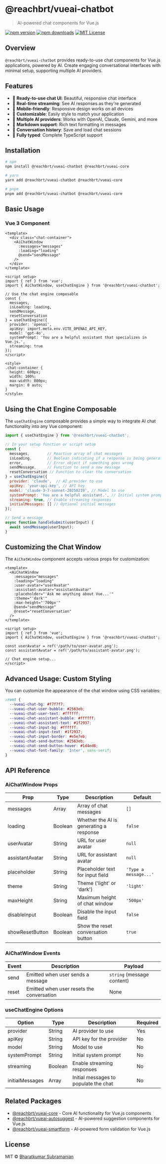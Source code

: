 # @reachbrt/vueai-chatbot

> AI-powered chat components for Vue.js

[![npm version](https://img.shields.io/npm/v/@reachbrt/vueai-chatbot.svg?style=flat-square)](https://www.npmjs.com/package/@reachbrt/vueai-chatbot)
[![npm downloads](https://img.shields.io/npm/dm/@reachbrt/vueai-chatbot.svg?style=flat-square)](https://www.npmjs.com/package/@reachbrt/vueai-chatbot)
[![MIT License](https://img.shields.io/npm/l/@reachbrt/vueai-chatbot.svg?style=flat-square)](https://github.com/reachbrt/vueai/blob/main/LICENSE)

## Overview

`@reachbrt/vueai-chatbot` provides ready-to-use chat components for Vue.js applications, powered by AI. Create engaging conversational interfaces with minimal setup, supporting multiple AI providers.

## Features

- 💬 **Ready-to-use chat UI**: Beautiful, responsive chat interface
- 🔄 **Real-time streaming**: See AI responses as they're generated
- 📱 **Mobile-friendly**: Responsive design works on all devices
- 🎨 **Customizable**: Easily style to match your application
- 🧠 **Multiple AI providers**: Works with OpenAI, Claude, Gemini, and more
- 📝 **Markdown support**: Rich text formatting in messages
- 💾 **Conversation history**: Save and load chat sessions
- 🔧 **Fully typed**: Complete TypeScript support

## Installation

```bash
# npm
npm install @reachbrt/vueai-chatbot @reachbrt/vueai-core

# yarn
yarn add @reachbrt/vueai-chatbot @reachbrt/vueai-core

# pnpm
pnpm add @reachbrt/vueai-chatbot @reachbrt/vueai-core
```

## Basic Usage

### Vue 3 Component

```vue
<template>
  <div class="chat-container">
    <AiChatWindow
      :messages="messages"
      :loading="loading"
      @send="sendMessage"
    />
  </div>
</template>

<script setup>
import { ref } from 'vue';
import { AiChatWindow, useChatEngine } from '@reachbrt/vueai-chatbot';

// Use the chat engine composable
const {
  messages,
  isLoading: loading,
  sendMessage,
  resetConversation
} = useChatEngine({
  provider: 'openai',
  apiKey: import.meta.env.VITE_OPENAI_API_KEY,
  model: 'gpt-4o',
  systemPrompt: 'You are a helpful assistant that specializes in Vue.js.',
  streaming: true
});
</script>

<style>
.chat-container {
  height: 600px;
  width: 100%;
  max-width: 800px;
  margin: 0 auto;
}
</style>
```

## Using the Chat Engine Composable

The `useChatEngine` composable provides a simple way to integrate AI chat functionality into any Vue component:

```javascript
import { useChatEngine } from '@reachbrt/vueai-chatbot';

// In your setup function or script setup
const {
  messages,        // Reactive array of chat messages
  isLoading,       // Boolean indicating if a response is being generated
  error,           // Error object if something goes wrong
  sendMessage,     // Function to send a new message
  resetConversation // Function to clear the conversation
} = useChatEngine({
  provider: 'claude',  // AI provider to use
  apiKey: 'your-api-key', // API key
  model: 'claude-3-7-sonnet-20250219', // Model to use
  systemPrompt: 'You are a helpful assistant.', // Initial system prompt
  streaming: true, // Enable streaming responses
  initialMessages: [] // Optional initial messages
});

// Send a message
async function handleSubmit(userInput) {
  await sendMessage(userInput);
}
```

## Customizing the Chat Window

The `AiChatWindow` component accepts various props for customization:

```vue
<template>
  <AiChatWindow
    :messages="messages"
    :loading="loading"
    :user-avatar="userAvatar"
    :assistant-avatar="assistantAvatar"
    :placeholder="'Ask me anything about Vue...'"
    :theme="'dark'"
    :max-height="'700px'"
    @send="sendMessage"
    @reset="resetConversation"
  />
</template>

<script setup>
import { ref } from 'vue';
import { AiChatWindow, useChatEngine } from '@reachbrt/vueai-chatbot';

const userAvatar = ref('/path/to/user-avatar.png');
const assistantAvatar = ref('/path/to/assistant-avatar.png');

// Chat engine setup...
</script>
```

## Advanced Usage: Custom Styling

You can customize the appearance of the chat window using CSS variables:

```css
:root {
  --vueai-chat-bg: #f7f7f7;
  --vueai-chat-user-bubble: #2563eb;
  --vueai-chat-user-text: #ffffff;
  --vueai-chat-assistant-bubble: #ffffff;
  --vueai-chat-assistant-text: #1f2937;
  --vueai-chat-input-bg: #ffffff;
  --vueai-chat-input-text: #1f2937;
  --vueai-chat-input-border: #e5e7eb;
  --vueai-chat-send-button: #2563eb;
  --vueai-chat-send-button-hover: #1d4ed8;
  --vueai-chat-font-family: 'Inter', sans-serif;
}
```

## API Reference

### AiChatWindow Props

| Prop | Type | Description | Default |
|------|------|-------------|---------|
| messages | Array | Array of chat messages | `[]` |
| loading | Boolean | Whether the AI is generating a response | `false` |
| userAvatar | String | URL for user avatar | `null` |
| assistantAvatar | String | URL for assistant avatar | `null` |
| placeholder | String | Placeholder text for input field | `'Type a message...'` |
| theme | String | Theme ('light' or 'dark') | `'light'` |
| maxHeight | String | Maximum height of chat window | `'500px'` |
| disableInput | Boolean | Disable the input field | `false` |
| showResetButton | Boolean | Show the reset conversation button | `true` |

### AiChatWindow Events

| Event | Description | Payload |
|-------|-------------|---------|
| send | Emitted when user sends a message | `string` (message content) |
| reset | Emitted when user resets the conversation | None |

### useChatEngine Options

| Option | Type | Description | Required |
|--------|------|-------------|----------|
| provider | String | AI provider to use | Yes |
| apiKey | String | API key for the provider | No |
| model | String | Model to use | No |
| systemPrompt | String | Initial system prompt | No |
| streaming | Boolean | Enable streaming responses | No |
| initialMessages | Array | Initial messages to populate the chat | No |

## Related Packages

- [@reachbrt/vueai-core](https://www.npmjs.com/package/@reachbrt/vueai-core) - Core AI functionality for Vue.js components
- [@reachbrt/vueai-autosuggest](https://www.npmjs.com/package/@reachbrt/vueai-autosuggest) - AI-powered suggestion components for Vue.js
- [@reachbrt/vueai-smartform](https://www.npmjs.com/package/@reachbrt/vueai-smartform) - AI-powered form validation for Vue.js

## License

MIT © [Bharatkumar Subramanian](https://github.com/reachbrt)

